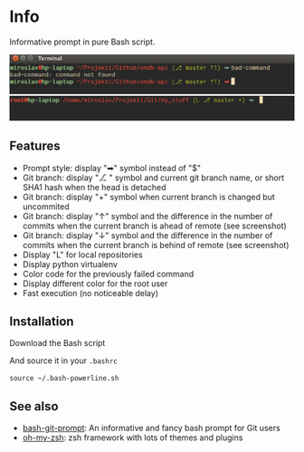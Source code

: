 # Info

Informative prompt in pure Bash script. 

![screenshot1](screenshots/bash-prompt1.png)
![screenshot2](screenshots/bash-prompt2.png)

## Features

* Prompt style: display "➡" symbol instead of "$"
* Git branch: display "⎇ " symbol and current git branch name, or short SHA1 hash when the head is detached
* Git branch: display "+" symbol when current branch is changed but uncommited
* Git branch: display "↑" symbol and the difference in the number of commits when the current branch is ahead of remote (see screenshot)
* Git branch: display "↓" symbol and the difference in the number of commits when the current branch is behind of remote (see screenshot)
* Display "L" for local repositories
* Display python virtualenv
* Color code for the previously failed command
* Display different color for the root user 
* Fast execution (no noticeable delay)

## Installation

Download the Bash script

And source it in your `.bashrc`

    source ~/.bash-powerline.sh

## See also

* [bash-git-prompt](https://github.com/magicmonty/bash-git-prompt): An informative and fancy bash prompt for Git users 
* [oh-my-zsh](https://github.com/robbyrussell/oh-my-zsh): zsh framework with lots of themes and plugins

